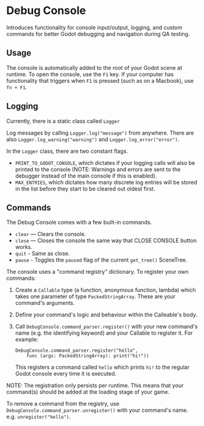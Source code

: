 # Debug Console

Introduces functionality for console input/output, logging, and custom commands for better Godot debugging and navigation during QA testing.

## Usage

The console is automatically added to the root of your Godot scene at runtime. To open the console, use the `F1` key. If your computer has functionality that triggers when `F1` is pressed (such as on a Macbook), use `fn + F1`.

## Logging

Currently, there is a static class called `Logger`

Log messages by calling `Logger.log("message")` from anywhere. There are also `Logger.log_warning("warning")` and `Logger.log_error("error")`.

In the `Logger` class, there are two constant flags.
- `PRINT_TO_GODOT_CONSOLE`, which dictates if your logging calls will also be printed to the console (NOTE: Warnings and errors are sent to the debugger instead of the main console if this is enabled).
- `MAX_ENTRIES`, which dictates how many discrete log entries will be stored in the list before they start to be cleared out oldest first.

## Commands

The Debug Console comes with a few built-in commands.

- `clear` — Clears the console.
- `close` — Closes the console the same way that CLOSE CONSOLE button works.
- `quit` - Same as close.
- `pause` - Toggles the `paused` flag of the current `get_tree()` SceneTree.

The console uses a "command registry" dictionary. To register your own commands:

1. Create a `Callable` type (a function, anonymous function, lambda) which takes one parameter of type `PackedStringArray`. These are your command's arguments.
2. Define your command's logic and behaviour within the Calleable's body.
3. Call `DebugConsole.command_parser.register()` with your new command's name (e.g. the identifying keyword) and your Callable to register it. For example: 

	```
	DebugConsole.command_parser.register("hello", 
		func (args: PackedStringArray): print("hi!"))
	```
	This registers a command called `hello` which prints `hi!` to the regular Godot console every time it is executed.

NOTE: The registration only persists per runtime. This means that your command(s) should be added at the loading stage of your game.

To remove a command from the registry, use `DebugConsole.command_parser.unregister()` with your command's name. e.g. `unregister("hello")`.
